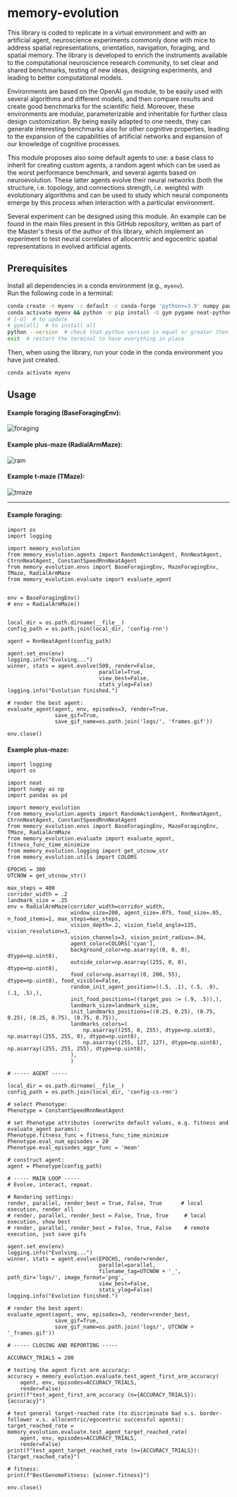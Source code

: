 # memory-evolution

This library is coded to replicate in a virtual environment and with an 
artificial agent, neuroscience experiments commonly done with mice to address 
spatial representations, orientation, navigation, foraging, and spatial memory. 
The library is developed to enrich the instruments available to the computational neuroscience 
research community, to set clear and shared benchmarks, testing of new ideas, designing experiments, 
and leading to better computational models.

Environments are based on the OpenAI `gym` module, to be easily used with several algorithms
and different models, and then compare results and create good benchmarks for the scientific field.
Moreover, these environments are modular, parameterizable and inheritable for further class design
customization. By being easily adapted to one needs, they can generate interesting benchmarks 
also for other cognitive properties, leading to the expansion of the capabilities of artificial 
networks and expansion of our knowledge of cognitive processes.

This module proposes also some default agents to use: a base class to inherit for creating custom agents, 
a random agent which can be used as the worst performance benchmark, and several agents based on 
neuroevolution. These latter agents evolve their neural networks (both the structure, i.e. topology, 
and connections strength, i.e. weights) with evolutionary algorithms and can be 
used to study which neural components emerge by this process when interaction with a particular environment.

Several experiment can be designed using this module. An example can be found in the main files present 
in this GitHub repository, written as part of the Master's thesis of the author of this library, 
which implement an experiment to test neural correlates of allocentric and egocentric spatial representations 
in evolved artificial agents.


## Prerequisites

Install all dependencies in a conda environment (e.g., `myenv`).  
Run the following code in a terminal:  

```bash
conda create -n myenv -c default -c conda-forge 'python>=3.9' numpy pandas shapely tqdm matplotlib imageio dill  python-graphviz pydot
conda activate myenv && python -m pip install -U gym pygame neat-python
# [-U]  # to update
# gym[all]  # to install all
python --version  # check that python version is equal or greater then 3.9
exit  # restart the terminal to have everything in place
```

Then, when using the library, run your code in the conda environment you have just created.  

```bash
conda activate myenv
```

## Usage

#### Example foraging (BaseForagingEnv):

![foraging](doc/images/foraging.gif)

#### Example plus-maze (RadialArmMaze):

![ram](doc/images/ram.gif)

#### Example t-maze (TMaze):

![tmaze](doc/images/tmaze.gif)

___

#### Example foraging:

```python3
import os
import logging

import memory_evolution
from memory_evolution.agents import RandomActionAgent, RnnNeatAgent, CtrnnNeatAgent, ConstantSpeedRnnNeatAgent
from memory_evolution.envs import BaseForagingEnv, MazeForagingEnv, TMaze, RadialArmMaze
from memory_evolution.evaluate import evaluate_agent


env = BaseForagingEnv()
# env = RadialArmMaze()


local_dir = os.path.dirname(__file__)
config_path = os.path.join(local_dir, 'config-rnn')

agent = RnnNeatAgent(config_path)

agent.set_env(env)
logging.info("Evolving...")
winner, stats = agent.evolve(500, render=False,
                             parallel=True,
                             view_best=False,
                             stats_ylog=False)
logging.info("Evolution finished.")

# render the best agent:
evaluate_agent(agent, env, episodes=3, render=True,
               save_gif=True,
               save_gif_name=os.path.join('logs/', 'frames.gif'))

env.close()
```

#### Example plus-maze:

```python3
import logging
import os

import neat
import numpy as np
import pandas as pd

import memory_evolution
from memory_evolution.agents import RandomActionAgent, RnnNeatAgent, CtrnnNeatAgent, ConstantSpeedRnnNeatAgent
from memory_evolution.envs import BaseForagingEnv, MazeForagingEnv, TMaze, RadialArmMaze
from memory_evolution.evaluate import evaluate_agent, fitness_func_time_minimize
from memory_evolution.logging import get_utcnow_str
from memory_evolution.utils import COLORS

EPOCHS = 300
UTCNOW = get_utcnow_str()

max_steps = 400
corridor_width = .2
landmark_size = .25
env = RadialArmMaze(corridor_width=corridor_width,
                    window_size=200, agent_size=.075, food_size=.05, n_food_items=1, max_steps=max_steps,
                    vision_depth=.2, vision_field_angle=135, vision_resolution=3,
                    vision_channels=3, vision_point_radius=.04,
                    agent_color=COLORS['cyan'],
                    background_color=np.asarray((0, 0, 0), dtype=np.uint8),
                    outside_color=np.asarray((255, 0, 0), dtype=np.uint8),
                    food_color=np.asarray((0, 200, 55), dtype=np.uint8), food_visible=False,
                    random_init_agent_position=((.5, .1), (.5, .9), (.1, .5),),
                    init_food_positions=((target_pos := (.9, .5)),),
                    landmark_size=landmark_size,
                    init_landmarks_positions=((0.25, 0.25), (0.75, 0.25), (0.25, 0.75), (0.75, 0.75)),
                    landmarks_colors=(
                        np.asarray((255, 0, 255), dtype=np.uint8), np.asarray((255, 255, 0), dtype=np.uint8),
                        np.asarray((255, 127, 127), dtype=np.uint8), np.asarray((255, 255, 255), dtype=np.uint8),
                    ),
                    )
    
# ----- AGENT -----

local_dir = os.path.dirname(__file__)
config_path = os.path.join(local_dir, 'config-cs-rnn')

# select Phenotype:
Phenotype = ConstantSpeedRnnNeatAgent

# set Phenotype attributes (overwrite default values, e.g. fitness and evaluate_agent params):
Phenotype.fitness_func = fitness_func_time_minimize
Phenotype.eval_num_episodes = 20
Phenotype.eval_episodes_aggr_func = 'mean'

# construct agent:
agent = Phenotype(config_path)

# ----- MAIN LOOP -----
# Evolve, interact, repeat.

# Rendering settings:
render, parallel, render_best = True, False, True      # local execution, render all
# render, parallel, render_best = False, True, True     # local execution, show best
# render, parallel, render_best = False, True, False    # remote execution, just save gifs

agent.set_env(env)
logging.info("Evolving...")
winner, stats = agent.evolve(EPOCHS, render=render,
                             parallel=parallel,
                             filename_tag=UTCNOW + '_', path_dir='logs/', image_format='png',
                             view_best=False,
                             stats_ylog=False)
logging.info("Evolution finished.")

# render the best agent:
evaluate_agent(agent, env, episodes=3, render=render_best,
               save_gif=True,
               save_gif_name=os.path.join('logs/', UTCNOW + '_frames.gif'))

# ----- CLOSING AND REPORTING -----

ACCURACY_TRIALS = 200

# testing the agent first arm accuracy:
accuracy = memory_evolution.evaluate.test_agent_first_arm_accuracy(
    agent, env, episodes=ACCURACY_TRIALS,
    render=False)
print(f"test_agent_first_arm_accuracy (n={ACCURACY_TRIALS}): {accuracy}")

# test general target-reached rate (to discriminate bad v.s. border-follower v.s. allocentric/egocentric successful agents):
target_reached_rate = memory_evolution.evaluate.test_agent_target_reached_rate(
    agent, env, episodes=ACCURACY_TRIALS,
    render=False)
print(f"test_agent_target_reached_rate (n={ACCURACY_TRIALS}): {target_reached_rate}")

# fitness:
print(f"BestGenomeFitness: {winner.fitness}")

env.close()
```


